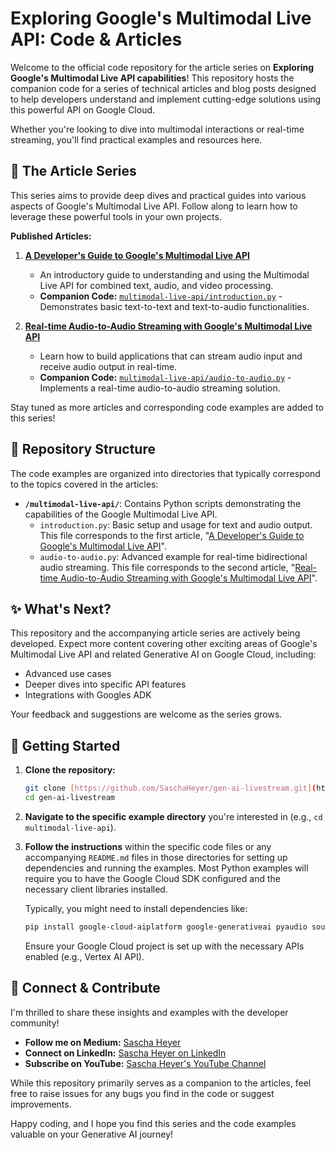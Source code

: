 # Exploring Google's Multimodal Live API: Code & Articles

Welcome to the official code repository for the article series on **Exploring Google's Multimodal Live API capabilities**! This repository hosts the companion code for a series of technical articles and blog posts designed to help developers understand and implement cutting-edge solutions using this powerful API on Google Cloud.

Whether you're looking to dive into multimodal interactions or real-time streaming, you'll find practical examples and resources here.

## 🚀 The Article Series

This series aims to provide deep dives and practical guides into various aspects of Google's Multimodal Live API. Follow along to learn how to leverage these powerful tools in your own projects.

**Published Articles:**

1.  **[A Developer's Guide to Google's Multimodal Live API](https://medium.com/google-cloud/a-developers-guide-to-googles-multimodal-live-api-8c80b596e7b3)**
    * An introductory guide to understanding and using the Multimodal Live API for combined text, audio, and video processing.
    * **Companion Code:** [`multimodal-live-api/introduction.py`](./multimodal-live-api/introduction.py) - Demonstrates basic text-to-text and text-to-audio functionalities.

2.  **[Real-time Audio-to-Audio Streaming with Google's Multimodal Live API](https://medium.com/google-cloud/real-time-audio-to-audio-streaming-with-googles-multimodal-live-api-73b54277b022)**
    * Learn how to build applications that can stream audio input and receive audio output in real-time.
    * **Companion Code:** [`multimodal-live-api/audio-to-audio.py`](./multimodal-live-api/audio-to-audio.py) - Implements a real-time audio-to-audio streaming solution.

Stay tuned as more articles and corresponding code examples are added to this series!

## 📂 Repository Structure

The code examples are organized into directories that typically correspond to the topics covered in the articles:

* **`/multimodal-live-api/`**: Contains Python scripts demonstrating the capabilities of the Google Multimodal Live API.
    * `introduction.py`: Basic setup and usage for text and audio output. This file corresponds to the first article, "[A Developer's Guide to Google's Multimodal Live API](https://medium.com/google-cloud/a-developers-guide-to-googles-multimodal-live-api-8c80b596e7b3)".
    * `audio-to-audio.py`: Advanced example for real-time bidirectional audio streaming. This file corresponds to the second article, "[Real-time Audio-to-Audio Streaming with Google's Multimodal Live API](https://medium.com/google-cloud/real-time-audio-to-audio-streaming-with-googles-multimodal-live-api-73b54277b022)".

## ✨ What's Next?

This repository and the accompanying article series are actively being developed. Expect more content covering other exciting areas of Google's Multimodal Live API and related Generative AI on Google Cloud, including:

* Advanced use cases
* Deeper dives into specific API features
* Integrations with Googles ADK

Your feedback and suggestions are welcome as the series grows.

## 🔧 Getting Started

1.  **Clone the repository:**
    ```bash
    git clone [https://github.com/SaschaHeyer/gen-ai-livestream.git](https://github.com/SaschaHeyer/gen-ai-livestream.git)
    cd gen-ai-livestream
    ```
2.  **Navigate to the specific example directory** you're interested in (e.g., `cd multimodal-live-api`).
3.  **Follow the instructions** within the specific code files or any accompanying `README.md` files in those directories for setting up dependencies and running the examples. Most Python examples will require you to have the Google Cloud SDK configured and the necessary client libraries installed.

    Typically, you might need to install dependencies like:
    ```bash
    pip install google-cloud-aiplatform google-generativeai pyaudio soundfile numpy
    ```
    Ensure your Google Cloud project is set up with the necessary APIs enabled (e.g., Vertex AI API).

## 🤝 Connect & Contribute

I'm thrilled to share these insights and examples with the developer community!

* **Follow me on Medium:** [Sascha Heyer](https://medium.com/@saschaheyer)
* **Connect on LinkedIn:** [Sascha Heyer on LinkedIn](https://www.linkedin.com/in/saschaheyer/)
* **Subscribe on YouTube:** [Sascha Heyer's YouTube Channel](https://www.youtube.com/@SaschaHeyer)

While this repository primarily serves as a companion to the articles, feel free to raise issues for any bugs you find in the code or suggest improvements.

Happy coding, and I hope you find this series and the code examples valuable on your Generative AI journey!
